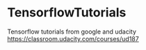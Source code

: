 # TensorflowTutorials

Tensorflow tutorials from google and udacity
https://classroom.udacity.com/courses/ud187
